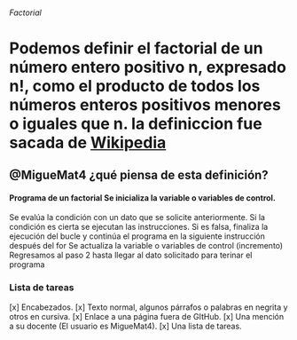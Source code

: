 ###### Factorial
# Podemos definir el factorial de un número entero positivo n, expresado n!, como el producto de todos los números enteros positivos menores o iguales que n. la definiccion fue sacada de [Wikipedia](https://es.wikipedia.org/wiki/Factorial#:~:text=7%20Enlaces%20externos-,Definici%C3%B3n%20por%20producto%20e%20inducci%C3%B3n,menores%20o%20iguales%20que%20n.)
## @MigueMat4 ¿qué piensa de esta definición?

#### Programa de un factorial Se inicializa la variable o variables de control.
Se evalúa la condición con un dato que se solicite anteriormente. Si la condición es cierta se ejecutan las instrucciones. Si es falsa, finaliza la ejecución del bucle y continúa el programa en la siguiente instrucción después del for Se actualiza la variable o variables de control (incremento) Regresamos al paso 2 hasta llegar al dato solicitado para terinar el programa

### Lista de tareas
[x] Encabezados.
[x]	Texto normal, algunos párrafos o palabras en negrita y otros en cursiva.
[x]	Enlace a una página fuera de GItHub.
[x]	Una mención a su docente (El usuario es MigueMat4).
[x]	Una lista de tareas.
